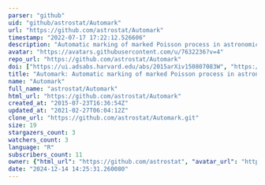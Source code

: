 ```yaml
---
parser: "github"
uid: "github/astrostat/Automark"
url: "https://github.com/astrostat/Automark"
timestamp: "2022-07-17 17:22:12.526606"
description: "Automatic marking of marked Poisson process in astronomical high-dimensional datasets"
avatar: "https://avatars.githubusercontent.com/u/7632236?v=4"
repo_url: "https://github.com/astrostat/Automark"
doi: ["https://ui.adsabs.harvard.edu/abs/2015arXiv150807083W", "https://ui.adsabs.harvard.edu/abs/2016ascl.soft02001W/abstract"]
title: "Automark: Automatic marking of marked Poisson process in astronomical high-dimensional datasets"
name: "Automark"
full_name: "astrostat/Automark"
html_url: "https://github.com/astrostat/Automark"
created_at: "2015-07-23T16:36:54Z"
updated_at: "2021-02-27T06:04:12Z"
clone_url: "https://github.com/astrostat/Automark.git"
size: 19
stargazers_count: 3
watchers_count: 3
language: "R"
subscribers_count: 11
owner: {"html_url": "https://github.com/astrostat", "avatar_url": "https://avatars.githubusercontent.com/u/7632236?v=4", "login": "astrostat", "type": "Organization"}
date: "2024-12-14 14:25:31.260080"
---
```

